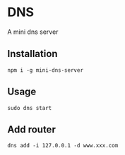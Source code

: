 DNS
===

A mini dns server

## Installation
	npm i -g mini-dns-server

## Usage

	sudo dns start

## Add router

	dns add -i 127.0.0.1 -d www.xxx.com